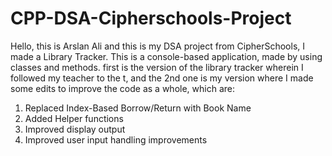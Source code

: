 # CPP-DSA-Cipherschools-Project

Hello, this is Arslan Ali and this is my DSA project from CipherSchools, I made a Library Tracker. This is a console-based application, made by using classes and methods. first is the version of the library tracker wherein I followed my teacher to the t, and the 2nd one is my version where I made some edits to improve the code as a whole, which are:

1. Replaced Index-Based Borrow/Return with Book Name
2. Added Helper functions
3. Improved display output
4. Improved user input handling improvements

